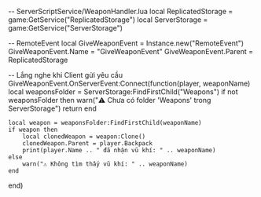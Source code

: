 -- ServerScriptService/WeaponHandler.lua
local ReplicatedStorage = game:GetService("ReplicatedStorage")
local ServerStorage = game:GetService("ServerStorage")

-- RemoteEvent
local GiveWeaponEvent = Instance.new("RemoteEvent")
GiveWeaponEvent.Name = "GiveWeaponEvent"
GiveWeaponEvent.Parent = ReplicatedStorage

-- Lắng nghe khi Client gửi yêu cầu
GiveWeaponEvent.OnServerEvent:Connect(function(player, weaponName)
    local weaponsFolder = ServerStorage:FindFirstChild("Weapons")
    if not weaponsFolder then
        warn("⚠️ Chưa có folder 'Weapons' trong ServerStorage")
        return
    end

    local weapon = weaponsFolder:FindFirstChild(weaponName)
    if weapon then
        local clonedWeapon = weapon:Clone()
        clonedWeapon.Parent = player.Backpack
        print(player.Name .. " đã nhận vũ khí: " .. weaponName)
    else
        warn("⚠️ Không tìm thấy vũ khí: " .. weaponName)
    end
end)
